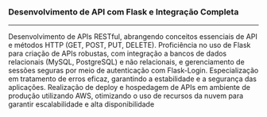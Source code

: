 ### __Desenvolvimento de API com Flask e Integração Completa__
---

Desenvolvimento de APIs RESTful, abrangendo conceitos essenciais de API e métodos HTTP (GET, POST, PUT, DELETE). Proficiência no uso de Flask para criação de APIs robustas, com integração a bancos de dados relacionais (MySQL, PostgreSQL) e não relacionais, e gerenciamento de sessões seguras por meio de autenticação com Flask-Login.
Especialização em tratamento de erros eficaz, garantindo a estabilidade e a segurança das aplicações.
Realização de deploy e hospedagem de APIs em ambiente de produção utilizando AWS, otimizando o uso de recursos da nuvem para garantir escalabilidade e alta disponibilidade
